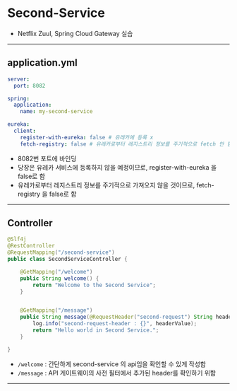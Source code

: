 # Second-Service
- Netflix Zuul, Spring Cloud Gateway 실습

---

## application.yml
```yaml
server:
  port: 8082

spring:
  application:
    name: my-second-service

eureka:
  client:
    register-with-eureka: false # 유레카에 등록 x
    fetch-registry: false # 유레카로부터 레지스트리 정보를 주기적으로 fetch 안 함
```
- 8082번 포트에 바인딩
- 당장은 유레카 서비스에 등록하지 않을 예정이므로, register-with-eureka 을 false로 함
- 유레카로부터 레지스트리 정보를 주기적으로 가져오지 않을 것이므로, fetch-registry 을 false로 함

---

## Controller
```java
@Slf4j
@RestController
@RequestMapping("/second-service")
public class SecondServiceController {

    @GetMapping("/welcome")
    public String welcome() {
        return "Welcome to the Second Service";
    }


    @GetMapping("/message")
    public String message(@RequestHeader("second-request") String headerValue) {
        log.info("second-request-header : {}", headerValue);
        return "Hello world in Second Service.";
    }

}
```
- `/welcome` : 간단하게 second-service 의 api임을 확인할 수 있게 작성함
- `/message` : API 게이트웨이의 사전 필터에서 추가된 header를 확인하기 위함

---
